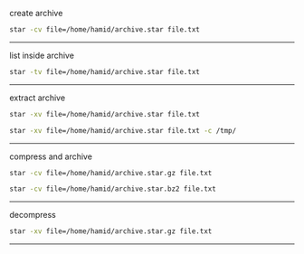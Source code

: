 

create archive

```bash
star -cv file=/home/hamid/archive.star file.txt
```

________________________________________________________________________________________________


list inside archive

```bash
star -tv file=/home/hamid/archive.star file.txt
```

________________________________________________________________________________________________


extract archive

```bash
star -xv file=/home/hamid/archive.star file.txt
```

```bash
star -xv file=/home/hamid/archive.star file.txt -c /tmp/
```

________________________________________________________________________________________________


compress and archive

```bash
star -cv file=/home/hamid/archive.star.gz file.txt
```

```bash
star -cv file=/home/hamid/archive.star.bz2 file.txt
```

________________________________________________________________________________________________


decompress

```bash
star -xv file=/home/hamid/archive.star.gz file.txt
```

________________________________________________________________________________________________
